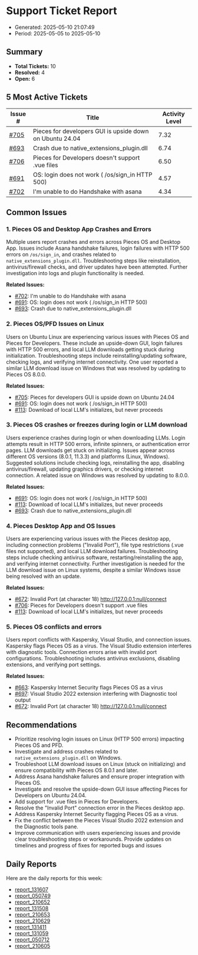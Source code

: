 # Support Ticket Report
- Generated: 2025-05-10 21:07:49
- Period: 2025-05-05 to 2025-05-10

## Summary
- **Total Tickets:** 10
- **Resolved:** 4
- **Open:** 6

## 5 Most Active Tickets
| Issue # | Title | Activity Level |
|---------|-------|----------------|
| [#705](https://github.com/pieces-app/support/issues/705) | Pieces for developers GUI is upside down on Ubuntu 24.04 | 7.32 |
| [#693](https://github.com/pieces-app/support/issues/693) | Crash due to native_extensions_plugin.dll | 6.74 |
| [#706](https://github.com/pieces-app/support/issues/706) | Pieces for Developers doesn't support .vue files | 6.50 |
| [#691](https://github.com/pieces-app/support/issues/691) | OS: login does not work ( /os/sign_in HTTP 500) | 4.57 |
| [#702](https://github.com/pieces-app/support/issues/702) | I'm unable to do Handshake with asana | 4.34 |

## Common Issues
### 1. Pieces OS and Desktop App Crashes and Errors
Multiple users report crashes and errors across Pieces OS and Desktop App. Issues include Asana handshake failures, login failures with HTTP 500 errors on `/os/sign_in`, and crashes related to `native_extensions_plugin.dll`.  Troubleshooting steps like reinstallation, antivirus/firewall checks, and driver updates have been attempted. Further investigation into logs and plugin functionality is needed.

**Related Issues:**
- [#702](https://github.com/pieces-app/support/issues/702): I'm unable to do Handshake with asana
- [#691](https://github.com/pieces-app/support/issues/691): OS: login does not work ( /os/sign_in HTTP 500)
- [#693](https://github.com/pieces-app/support/issues/693): Crash due to native_extensions_plugin.dll

### 2. Pieces OS/PFD Issues on Linux
Users on Ubuntu Linux are experiencing various issues with Pieces OS and Pieces for Developers. These include an upside-down GUI, login failures with HTTP 500 errors, and local LLM downloads getting stuck during initialization.  Troubleshooting steps include reinstalling/updating software, checking logs, and verifying internet connectivity.  One user reported a similar LLM download issue on Windows that was resolved by updating to Pieces OS 8.0.0.

**Related Issues:**
- [#705](https://github.com/pieces-app/support/issues/705): Pieces for developers GUI is upside down on Ubuntu 24.04
- [#691](https://github.com/pieces-app/support/issues/691): OS: login does not work ( /os/sign_in HTTP 500)
- [#113](https://github.com/pieces-app/support/issues/113): Download of local LLM's initializes, but never proceeds 

### 3. Pieces OS crashes or freezes during login or LLM download
Users experience crashes during login or when downloading LLMs. Login attempts result in HTTP 500 errors, infinite spinners, or authentication error pages. LLM downloads get stuck on initializing. Issues appear across different OS versions (8.0.1, 11.3.3) and platforms (Linux, Windows).  Suggested solutions include checking logs, reinstalling the app, disabling antivirus/firewall, updating graphics drivers, or checking internet connection. A related issue on Windows was resolved by updating to 8.0.0.

**Related Issues:**
- [#691](https://github.com/pieces-app/support/issues/691): OS: login does not work ( /os/sign_in HTTP 500)
- [#113](https://github.com/pieces-app/support/issues/113): Download of local LLM's initializes, but never proceeds 
- [#693](https://github.com/pieces-app/support/issues/693): Crash due to native_extensions_plugin.dll

### 4. Pieces Desktop App and OS Issues
Users are experiencing various issues with the Pieces desktop app, including connection problems ("Invalid Port"), file type restrictions (.vue files not supported), and local LLM download failures.  Troubleshooting steps include checking antivirus software, restarting/reinstalling the app, and verifying internet connectivity.  Further investigation is needed for the LLM download issue on Linux systems, despite a similar Windows issue being resolved with an update.

**Related Issues:**
- [#672](https://github.com/pieces-app/support/issues/672): Invalid Port (at character 18) http://127.0.0.1:null/connect
- [#706](https://github.com/pieces-app/support/issues/706): Pieces for Developers doesn't support .vue files
- [#113](https://github.com/pieces-app/support/issues/113): Download of local LLM's initializes, but never proceeds 

### 5. Pieces OS conflicts and errors
Users report conflicts with Kaspersky, Visual Studio, and connection issues. Kaspersky flags Pieces OS as a virus. The Visual Studio extension interferes with diagnostic tools. Connection errors arise with invalid port configurations.  Troubleshooting includes antivirus exclusions, disabling extensions, and verifying port settings.

**Related Issues:**
- [#663](https://github.com/pieces-app/support/issues/663): Kaspersky Internet Security flags Pieces OS as a virus
- [#697](https://github.com/pieces-app/support/issues/697): Visual Studio 2022 extension interfering with Diagnostic tool output
- [#672](https://github.com/pieces-app/support/issues/672): Invalid Port (at character 18) http://127.0.0.1:null/connect


## Recommendations
- Prioritize resolving login issues on Linux (HTTP 500 errors) impacting Pieces OS and PFD.
- Investigate and address crashes related to `native_extensions_plugin.dll` on Windows.
- Troubleshoot LLM download issues on Linux (stuck on initializing) and ensure compatibility with Pieces OS 8.0.1 and later.
- Address Asana handshake failures and ensure proper integration with Pieces OS.
- Investigate and resolve the upside-down GUI issue affecting Pieces for Developers on Ubuntu 24.04.
- Add support for .vue files in Pieces for Developers.
- Resolve the "Invalid Port" connection error in the Pieces desktop app.
- Address Kaspersky Internet Security flagging Pieces OS as a virus.
- Fix the conflict between the Pieces Visual Studio 2022 extension and the Diagnostic tools pane.
- Improve communication with users experiencing issues and provide clear troubleshooting steps or workarounds. Provide updates on timelines and progress of fixes for reported bugs and issues

## Daily Reports
Here are the daily reports for this week:

- [report_131607](daily/2025-05-06/report_131607.md)
- [report_050749](daily/2025-05-06/report_050749.md)
- [report_210652](daily/2025-05-06/report_210652.md)
- [report_131508](daily/2025-05-08/report_131508.md)
- [report_210653](daily/2025-05-08/report_210653.md)
- [report_210629](daily/2025-05-09/report_210629.md)
- [report_131411](daily/2025-05-09/report_131411.md)
- [report_131059](daily/2025-05-10/report_131059.md)
- [report_050712](daily/2025-05-10/report_050712.md)
- [report_210605](daily/2025-05-10/report_210605.md)
